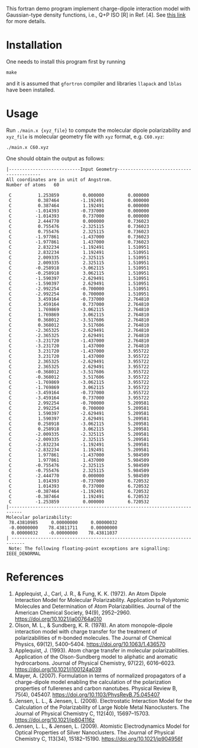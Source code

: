 This fortran demo program implement charge-dipole interaction model with Gaussian-type density functions, i.e., Q+P ISO [R] in Ref. [4].
See [this link](https://link.aps.org/doi/10.1103/PhysRevB.75.045407) for more details.

# Installation

One needs to install this program first by running

```console
make
```
and it is assumed that `gfortron` compiler and libraries `llapack` and `lblas` have been installed.

# Usage

Run `./main.x {xyz_file}` to compute the molecular dipole polarizability and `xyz_file` is molecular geometry file with `xyz` format, e.g. `C60.xyz`:

```console
./main.x C60.xyz
```

One should obtain the output as follows:

```console
|---------------------------Input Geometry-----------------------------------------
All coordinates are in unit of Angstrom.
Number of atoms   60

 C          1.253859         0.000000         0.000000
 C          0.387464        -1.192491         0.000000
 C          0.387464         1.192491         0.000000
 C         -1.014393        -0.737000         0.000000
 C         -1.014393         0.737000         0.000000
 C          2.444770         0.000000         0.736023
 C          0.755476        -2.325115         0.736023
 C          0.755476         2.325115         0.736023
 C         -1.977861        -1.437000         0.736023
 C         -1.977861         1.437000         0.736023
 C          2.832234        -1.192491         1.510951
 C          2.832234         1.192491         1.510951
 C          2.009335        -2.325115         1.510951
 C          2.009335         2.325115         1.510951
 C         -0.258918        -3.062115         1.510951
 C         -0.258918         3.062115         1.510951
 C         -1.590397        -2.629491         1.510951
 C         -1.590397         2.629491         1.510951
 C         -2.992254        -0.700000         1.510951
 C         -2.992254         0.700000         1.510951
 C          3.459164        -0.737000         2.764810
 C          3.459164         0.737000         2.764810
 C          1.769869        -3.062115         2.764810
 C          1.769869         3.062115         2.764810
 C          0.368012        -3.517606         2.764810
 C          0.368012         3.517606         2.764810
 C         -2.365325        -2.629491         2.764810
 C         -2.365325         2.629491         2.764810
 C         -3.231720        -1.437000         2.764810
 C         -3.231720         1.437000         2.764810
 C          3.231720        -1.437000         3.955722
 C          3.231720         1.437000         3.955722
 C          2.365325        -2.629491         3.955722
 C          2.365325         2.629491         3.955722
 C         -0.368012        -3.517606         3.955722
 C         -0.368012         3.517606         3.955722
 C         -1.769869        -3.062115         3.955722
 C         -1.769869         3.062115         3.955722
 C         -3.459164        -0.737000         3.955722
 C         -3.459164         0.737000         3.955722
 C          2.992254        -0.700000         5.209581
 C          2.992254         0.700000         5.209581
 C          1.590397        -2.629491         5.209581
 C          1.590397         2.629491         5.209581
 C          0.258918        -3.062115         5.209581
 C          0.258918         3.062115         5.209581
 C         -2.009335        -2.325115         5.209581
 C         -2.009335         2.325115         5.209581
 C         -2.832234        -1.192491         5.209581
 C         -2.832234         1.192491         5.209581
 C          1.977861        -1.437000         5.984509
 C          1.977861         1.437000         5.984509
 C         -0.755476        -2.325115         5.984509
 C         -0.755476         2.325115         5.984509
 C         -2.444770         0.000000         5.984509
 C          1.014393        -0.737000         6.720532
 C          1.014393         0.737000         6.720532
 C         -0.387464        -1.192491         6.720532
 C         -0.387464         1.192491         6.720532
 C         -1.253859         0.000000         6.720532
|---------------------------------------------------------------------------
Molecular polarizability:
 78.43810985     0.00000000     0.00000032
 -0.00000000    78.43811711     0.00000000
  0.00000032    -0.00000000    78.43811037
| ---------------------------------------------------------------------------
 Note: The following floating-point exceptions are signalling: IEEE_DENORMAL
```

# References

1. Applequist, J., Carl, J. R., & Fung, K. K. (1972). An Atom Dipole Interaction Model for Molecular Polarizability. Application to Polyatomic Molecules and Determination of Atom Polarizabilities. Journal of the American Chemical Society, 94(9), 2952–2960. https://doi.org/10.1021/ja00764a010
2. Olson, M. L., & Sundberg, K. R. (1978). An atom monopole-dipole interaction model with charge transfer for the treatment of polarizabilities of π-bonded molecules. The Journal of Chemical Physics, 69(12), 5400–5404. https://doi.org/10.1063/1.436570
3. Applequist, J. (1993). Atom charge transfer in molecular polarizabilities. Application of the Olson-Sundberg model to aliphatic and aromatic hydrocarbons. Journal of Physical Chemistry, 97(22), 6016–6023. https://doi.org/10.1021/j100124a039
4. Mayer, A. (2007). Formulation in terms of normalized propagators of a charge-dipole model enabling the calculation of the polarization properties of fullerenes and carbon nanotubes. Physical Review B, 75(4), 045407. https://doi.org/10.1103/PhysRevB.75.045407
5. Jensen, L. L., & Jensen, L. (2008). Electrostatic Interaction Model for the Calculation of the Polarizability of Large Noble Metal Nanoclusters. The Journal of Physical Chemistry C, 112(40), 15697–15703. https://doi.org/10.1021/jp804116z
6. Jensen, L. L., & Jensen, L. (2009). Atomistic Electrodynamics Model for Optical Properties of Silver Nanoclusters. The Journal of Physical Chemistry C, 113(34), 15182–15190. https://doi.org/10.1021/jp904956f
